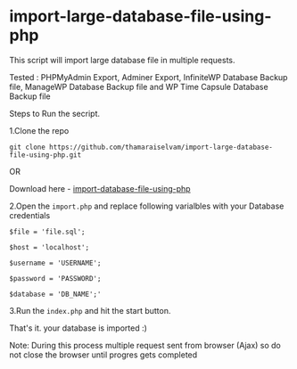 # import-large-database-file-using-php
This script will import large database file in multiple requests.

Tested : PHPMyAdmin Export, Adminer Export, InfiniteWP Database Backup file, ManageWP Database Backup file and WP Time Capsule Database Backup file

Steps to Run the secript.

1.Clone the repo 

`git clone https://github.com/thamaraiselvam/import-large-database-file-using-php.git`

OR

Download here - <a href="https://github.com/thamaraiselvam/import-database-file-using-php/archive/master.zip">import-database-file-using-php</a>

2.Open the `import.php` and replace following varialbles with your Database credentials

`$file = 'file.sql';`

`$host = 'localhost';`

`$username = 'USERNAME';`

`$password = 'PASSWORD';`

`$database = 'DB_NAME';'`

3.Run the `index.php` and hit the start button. 

That's it. your database is imported :)

Note: During this process multiple request sent from browser (Ajax) so do not close the browser until progres gets completed
